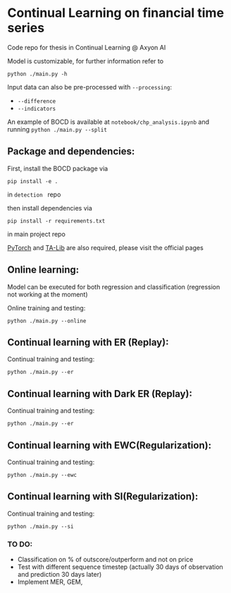 
# Continual Learning on financial time series

Code repo for thesis in Continual Learning @ Axyon AI 

Model is customizable, for further information refer to
```
python ./main.py -h
```
Input data can also be pre-processed with `--processing`:
* `--difference`
* `--indicators`

An example of BOCD is available at `notebook/chp_analysis.ipynb` 
and running `python ./main.py --split`


## Package and dependencies:

First, install the BOCD package via

```
pip install -e .
```
in ```detection ``` repo

then install dependencies via 

```
pip install -r requirements.txt
```
 in main project repo

[PyTorch](https://pytorch.org/) and [TA-Lib](https://github.com/mrjbq7/ta-lib) are also required, please visit the official pages

## Online learning:

Model can be executed for both regression and classification (regression not working at the moment)

Online training and testing:
```
python ./main.py --online 
```

## Continual learning with ER (Replay):

Continual training and testing:
```
python ./main.py --er
```
## Continual learning with Dark ER (Replay):

Continual training and testing:
```
python ./main.py --er
```
## Continual learning with EWC(Regularization):

Continual training and testing:
```
python ./main.py --ewc
```
## Continual learning with SI(Regularization):

Continual training and testing:
```
python ./main.py --si
```

### TO DO:
* Classification on % of outscore/outperform and not on price
* Test with different sequence timestep (actually 30 days of observation and prediction 30 days later)
* Implement MER, GEM, 
